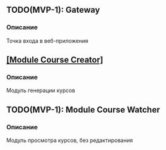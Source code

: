 ## TODO(MVP-1): Gateway
### Описание
Точка входа в веб-приложения
## [[Module Course Creator]](MVP-0)
### Описание
Модуль генерации курсов
## TODO(MVP-1): Module Course Watcher
### Описание
Модуль просмотра курсов, без редактирования